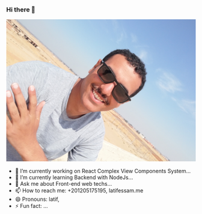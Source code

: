### Hi there 👋
![latif essam](https://github.com/latif-essam/latif-essam/blob/main/assets/profile.png)
- 🔭 I’m currently working on React Complex View Components System...
- 🌱 I’m currently learning Backend with NodeJs...
- 💬 Ask me about Front-end web techs...
- 📫 How to reach me: +201205175195, latifessam.me
- 😄 Pronouns: latif,
- ⚡ Fun fact: ...
